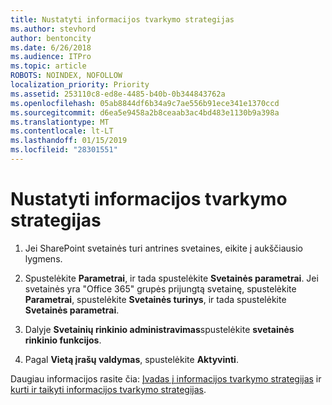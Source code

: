 ```yaml
---
title: Nustatyti informacijos tvarkymo strategijas
ms.author: stevhord
author: bentoncity
ms.date: 6/26/2018
ms.audience: ITPro
ms.topic: article
ROBOTS: NOINDEX, NOFOLLOW
localization_priority: Priority
ms.assetid: 253110c8-ed8e-4485-b40b-0b344843762a
ms.openlocfilehash: 05ab8844df6b34a9c7ae556b91ece341e1370ccd
ms.sourcegitcommit: d6ea5e9458a2b8ceaab3ac4bd483e1130b9a398a
ms.translationtype: MT
ms.contentlocale: lt-LT
ms.lasthandoff: 01/15/2019
ms.locfileid: "28301551"
---
```

# <a name="set-up-information-management-policies"></a>Nustatyti informacijos tvarkymo strategijas

1. Jei SharePoint svetainės turi antrines svetaines, eikite į aukščiausio lygmens.
    
2. Spustelėkite **Parametrai**, ir tada spustelėkite **Svetainės parametrai**. Jei svetainės yra "Office 365" grupės prijungtą svetainę, spustelėkite **Parametrai**, spustelėkite **Svetainės turinys**, ir tada spustelėkite **Svetainės parametrai**.
    
3. Dalyje **Svetainių rinkinio administravimas**spustelėkite **svetainės rinkinio funkcijos**.
    
4. Pagal **Vietą įrašų valdymas**, spustelėkite **Aktyvinti**.
    
Daugiau informacijos rasite čia: [Įvadas į informacijos tvarkymo strategijas](https://go.microsoft.com/fwlink/?linkid=404239) ir [kurti ir taikyti informacijos tvarkymo strategijas](https://go.microsoft.com/fwlink/?linkid=2003916).
  

